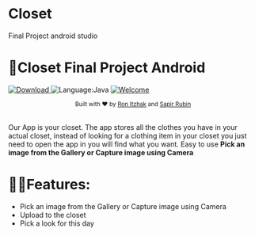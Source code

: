 # Closet
Final Project
android studio
# 📸Closet Final Project Android

[![Download](https://api.bintray.com/packages/dhaval2404/maven/imagepicker/images/download.svg) ]() 
![Language:Java](https://img.shields.io/badge/PRs-welcome-brightgreen.svg)
[![Welcome](https://img.shields.io/badge/PRs-welcome-brightgreen.svg)]()

<div align="center">
  <sub>Built with ❤︎ by
  <a href="https://github.com/Ron-Itzhak">Ron Itzhak</a> and
  <a href="https://github.com/sapirubin">
    Sapir Rubin
  </a>
</div>
<br/>

Our App is your closet. The app stores all the clothes you have in your actual closet, 
instead of looking for a clothing item in your closet you just need to open the app in you will find what you want.
Easy to use  **Pick an image from the Gallery or Capture image using Camera**


# 🐱‍🏍Features:
	
* Pick an image from the Gallery or Capture image using Camera
* Upload to the closet
* Pick a look for this day
